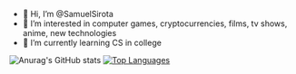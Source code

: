 - 👋 Hi, I’m @SamuelSirota
- 👀 I’m interested in computer games, cryptocurrencies, films, tv shows, anime, new technologies
- 🌱 I’m currently learning CS in college

<!---
SamuelSirota/SamuelSirota is a ✨ special ✨ repository because its `README.md` (this file) appears on your GitHub profile.
You can click the Preview link to take a look at your changes.
--->
![Anurag's GitHub stats](https://github-readme-stats.vercel.app/api?username=SamuelSirota&count_private=true&show_icons=true&theme=tokyonight)
[![Top Languages](https://github-readme-stats.vercel.app/api/top-langs/?username=SamuelSirota&count_private=true&langs_count=10&theme=tokyonight&include_forks=false)](#)
